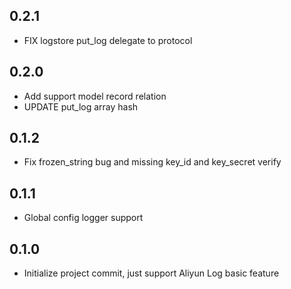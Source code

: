 ## 0.2.1

- FIX logstore put_log delegate to protocol

## 0.2.0

- Add support model record relation
- UPDATE put_log array hash

## 0.1.2

- Fix frozen_string bug and missing key_id and key_secret verify

## 0.1.1

- Global config logger support

## 0.1.0

- Initialize project commit, just support Aliyun Log basic feature
